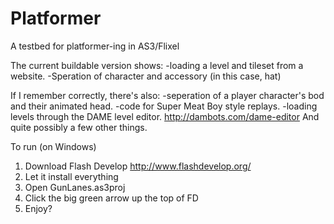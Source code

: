Platformer
==========

A testbed for platformer-ing in AS3/Flixel

The current buildable version shows:
-loading a level and tileset from a website.
-Speration of character and accessory (in this case, hat)

If I remember correctly, there's also:
-seperation of a player character's bod and their animated head.
-code for Super Meat Boy style replays.
-loading levels through the DAME level editor. http://dambots.com/dame-editor
And quite possibly a few other things.

To run (on Windows) 
1. Download Flash Develop http://www.flashdevelop.org/ 
2. Let it install everything 
3. Open GunLanes.as3proj 
4. Click the big green arrow up the top of FD 
5. Enjoy?